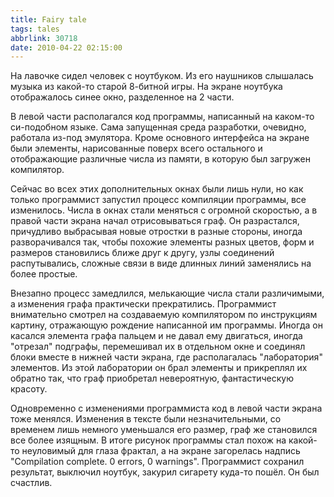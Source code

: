 ```yaml
---
title: Fairy tale
tags: tales
abbrlink: 30718
date: 2010-04-22 02:15:00
---
```


На лавочке сидел человек с ноутбуком. Из его наушников слышалась музыка из какой-то старой 8-битной игры. На экране ноутбука отображалось синее окно, разделенное на 2 части.  
  
 В левой части располагался код программы, написанный на каком-то си-подобном языке. Сама запущенная среда разработки, очевидно, работала из-под эмулятора. Кроме основного интерфейса на экране были элементы, нарисованные поверх всего остального и отображающие различные числа из памяти, в которую был загружен компилятор.  
  
 Сейчас во всех этих дополнительных окнах были лишь нули, но как только программист запустил процесс компиляции программы, все изменилось. Числа в окнах стали меняться с огромной скоростью, а в правой части экрана начал отрисовываться граф. Он разрастался, причудливо выбрасывая новые отростки в разные стороны, иногда разворачивался так, чтобы похожие элементы разных цветов, форм и размеров становились ближе друг к другу, узлы соединений распутывались, сложные связи в виде длинных линий заменялись на более простые.   
  
Внезапно процесс замедлился, мелькающие числа стали различимыми, а изменения графа практически прекратились. Программист внимательно смотрел на создаваемую компилятором по инструкциям картину, отражающую рождение написанной им программы. Иногда он касался элемента графа пальцем и не давал ему двигаться, иногда "отрезал" подграфы, перемешивал их в отдельном окне и соединял блоки вместе в нижней части экрана, где располагалась "лаборатория" элементов. Из этой лаборатории он брал элементы и прикреплял их обратно так, что граф приобретал невероятную, фантастическую красоту.   
  
Одновременно с изменениями программиста код в левой части экрана тоже менялся. Изменения в тексте были незначительными, со временем лишь немного уменьшался его размер, граф же становился все более изящным. В итоге рисунок программы стал похож на какой-то неуловимый для глаза фрактал, а на экране загорелась надпись "Compilation complete. 0 errors, 0 warnings". Программист сохранил результат, выключил ноутбук, закурил сигарету куда-то пошёл. Он был счастлив.